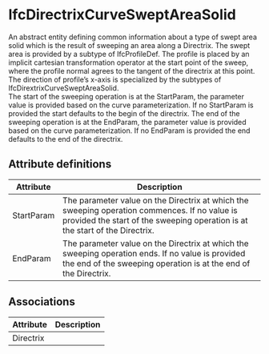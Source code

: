 IfcDirectrixCurveSweptAreaSolid
===============================
An abstract entity defining common information about a type of swept area
solid which is the result of sweeping an area along a Directrix. The swept
area is provided by a subtype of IfcProfileDef. The profile is placed by an
implicit cartesian transformation operator at the start point of the sweep,
where the profile normal agrees to the tangent of the directrix at this point.
The direction of profile’s x-axis is specialized by the subtypes of
IfcDirextrixCurveSweptAreaSolid.  
The start of the sweeping operation is at the StartParam, the parameter value
is provided based on the curve parameterization. If no StartParam is provided
the start defaults to the begin of the directrix. The end of the sweeping
operation is at the EndParam, the parameter value is provided based on the
curve parameterization. If no EndParam is provided the end defaults to the end
of the directrix.  


Attribute definitions
---------------------
| Attribute   | Description                                                                                                                                                                   |
|-------------|-------------------------------------------------------------------------------------------------------------------------------------------------------------------------------|
| StartParam  | The parameter value on the Directrix at which the sweeping operation commences. If no value is provided the start of the sweeping operation is at the start of the Directrix. |
| EndParam    | The parameter value on the Directrix at which the sweeping operation ends. If no value is provided the end of the sweeping operation is at the end of the Directrix.          |

Associations
------------
| Attribute   | Description   |
|-------------|---------------|
| Directrix   |               |

